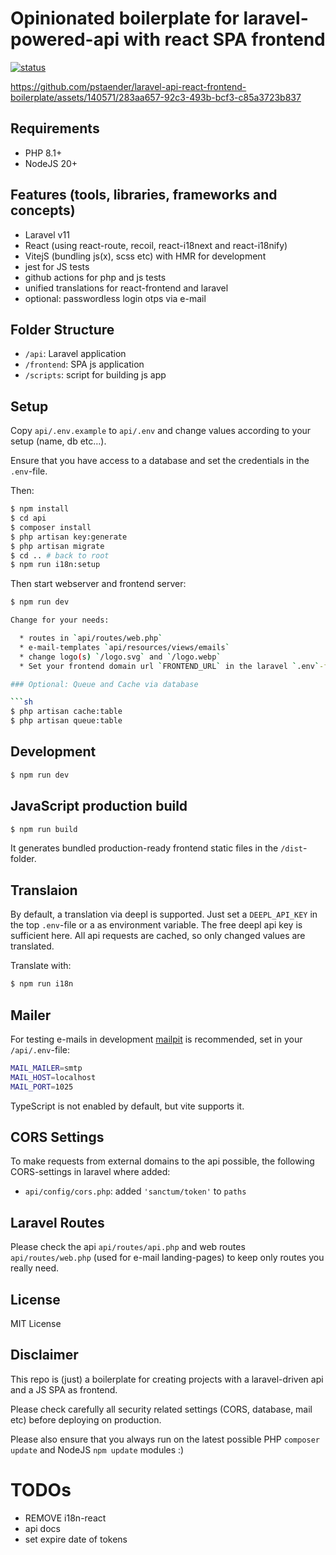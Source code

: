 # Opinionated boilerplate for laravel-powered-api with react SPA frontend

[![status](https://github.com/pstaender/laravel-api-react-frontend-boilerplate/actions/workflows/specs.yml/badge.svg)](https://github.com/pstaender/laravel-api-react-frontend-boilerplate/actions)

https://github.com/pstaender/laravel-api-react-frontend-boilerplate/assets/140571/283aa657-92c3-493b-bcf3-c85a3723b837

## Requirements

  * PHP 8.1+
  * NodeJS 20+

## Features (tools, libraries, frameworks and concepts)

  * Laravel v11
  * React (using react-route, recoil, react-i18next and react-i18nify)
  * VitejS (bundling js(x), scss etc) with HMR for development
  * jest for JS tests
  * github actions for php and js tests
  * unified translations for react-frontend and laravel
  * optional: passwordless login otps via e-mail

## Folder Structure

  * `/api`: Laravel application
  * `/frontend`: SPA js application
  * `/scripts`: script for building js app

## Setup

Copy `api/.env.example` to `api/.env` and change values according to your setup (name, db etc…).

Ensure that you have access to a database and set the credentials in the `.env`-file.

Then:

```sh
$ npm install
$ cd api
$ composer install
$ php artisan key:generate
$ php artisan migrate
$ cd .. # back to root
$ npm run i18n:setup
```

Then start webserver and frontend server:

```sh
$ npm run dev

Change for your needs:

  * routes in `api/routes/web.php`
  * e-mail-templates `api/resources/views/emails`
  * change logo(s) `/logo.svg` and `/logo.webp`
  * Set your frontend domain url `FRONTEND_URL` in the laravel `.env`-files

### Optional: Queue and Cache via database

```sh
$ php artisan cache:table
$ php artisan queue:table
```

## Development

```sh
$ npm run dev
```

## JavaScript production build

```sh
$ npm run build
```

It generates bundled production-ready frontend static files in the `/dist`-folder.

## Translaion

By default, a translation via deepl is supported. Just set a `DEEPL_API_KEY` in the top `.env`-file or a as environment variable. The free deepl api key is sufficient here. All api requests are cached, so only changed values are translated.

Translate with:

```sh
$ npm run i18n
```

## Mailer

For testing e-mails in development [mailpit](https://mailpit.axllent.org/) is recommended, set in your `/api/.env`-file:

```sh
MAIL_MAILER=smtp
MAIL_HOST=localhost
MAIL_PORT=1025
```

TypeScript is not enabled by default, but vite supports it.

## CORS Settings

To make requests from external domains to the api possible, the following CORS-settings in laravel where added:

  * `api/config/cors.php`: added `'sanctum/token'` to `paths`


## Laravel Routes

Please check the api `api/routes/api.php` and web routes `api/routes/web.php` (used for e-mail landing-pages) to keep only routes you really need.

## License

MIT License

## Disclaimer

This repo is (just) a boilerplate for creating projects with a laravel-driven api and a JS SPA as frontend.

Please check carefully all security related settings (CORS, database, mail etc) before deploying on production.

Please also ensure that you always run on the latest possible PHP `composer update` and NodeJS `npm update` modules :)

# TODOs

* REMOVE i18n-react
* api docs
* set expire date of tokens
